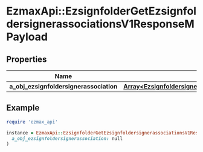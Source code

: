 # EzmaxApi::EzsignfolderGetEzsignfoldersignerassociationsV1ResponseMPayload

## Properties

| Name | Type | Description | Notes |
| ---- | ---- | ----------- | ----- |
| **a_obj_ezsignfoldersignerassociation** | [**Array&lt;EzsignfoldersignerassociationResponseCompound&gt;**](EzsignfoldersignerassociationResponseCompound.md) |  |  |

## Example

```ruby
require 'ezmax_api'

instance = EzmaxApi::EzsignfolderGetEzsignfoldersignerassociationsV1ResponseMPayload.new(
  a_obj_ezsignfoldersignerassociation: null
)
```

